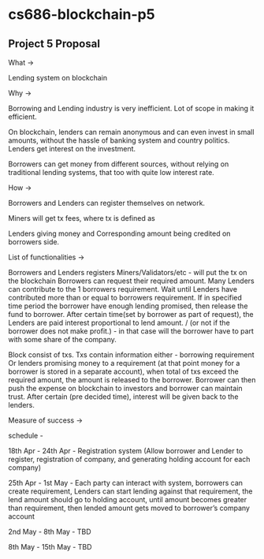 # cs686-blockchain-p5

Project 5 Proposal
-------------------------

What -> 

Lending system on blockchain


Why ->

Borrowing and Lending industry is very inefficient. Lot of scope in making it efficient.

On blockchain, lenders can remain anonymous and can even invest in small amounts, without the hassle of banking system and country politics. Lenders get interest on the investment.

Borrowers can get money from different sources, without relying on traditional lending systems, that too with quite low interest rate.


How ->

Borrowers and Lenders can register themselves on network. 

Miners will get tx fees, where tx is defined as 

Lenders giving money and Corresponding amount being credited on borrowers side.


List of functionalities ->

Borrowers and Lenders registers
Miners/Validators/etc - will put the tx on the blockchain
Borrowers can request their required amount.
Many Lenders can contribute to the 1 borrowers requirement.
Wait until Lenders have contributed more than or equal to borrowers requirement.
If in specified time period the borrower have enough lending promised, then release the fund to borrower.
After certain time(set by borrower as part of request), the Lenders are paid interest proportional to lend amount. / (or not if the borrower does not make profit.) - in that case will the borrower have to part with some share of the company.


Block consist of txs. Txs contain information either - borrowing requirement Or lenders promising money to a requirement (at that point money for a borrower is stored in a separate account), when total of txs exceed the required amount, the amount is released to the borrower. Borrower can then push the expense on blockchain to investors and borrower can maintain trust. After certain (pre decided time), interest will be given back to the lenders.

Measure of success ->

schedule - 

18th Apr - 24th Apr	- Registration system (Allow borrower and Lender to register, registration of company, and generating holding account for each company) 

25th Apr - 1st May	- Each party can interact with system, borrowers can create requirement, Lenders can start lending against that requirement, the lend amount should go to holding account, until amount becomes greater than requirement, then lended amount gets moved to borrower’s company account

2nd May - 8th May - TBD

8th May - 15th May	- TBD
